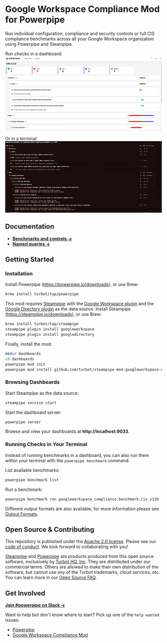 # Google Workspace Compliance Mod for Powerpipe

Run individual configuration, compliance and security controls or full CIS compliance benchmarks across all your Google Workspace organization using Powerpipe and Steampipe.

Run checks in a dashboard:
![image](https://raw.githubusercontent.com/turbot/steampipe-mod-googleworkspace-compliance/main/docs/images/googleworkspace_cis_v120_dashboard.png)

Or in a terminal:
![image](https://raw.githubusercontent.com/turbot/steampipe-mod-googleworkspace-compliance/main/docs/images/googleworkspace_cis_v120_console.png)

## Documentation

- **[Benchmarks and controls →](https://hub.powerpipe.io/mods/turbot/googleworkspace_compliance/controls)**
- **[Named queries →](https://hub.powerpipe.io/mods/turbot/googleworkspace_compliance/queries)**

## Getting Started

### Installation

Install Powerpipe (https://powerpipe.io/downloads), or use Brew:

```bash
brew install turbot/tap/powerpipe
```

This mod requires [Steampipe](https://steampipe.io) with the [Google Workspace plugin](https://hub.steampipe.io/plugins/turbot/googleworkspace) and the [Google Directory plugin](https://hub.steampipe.io/plugins/turbot/googledirectory) as the data source. Install Steampipe (https://steampipe.io/downloads), or use Brew:

```bash
brew install turbot/tap/steampipe
steampipe plugin install googleworkspace
steampipe plugin install googledirectory
```

Finally, install the mod:

```bash
mkdir dashboards
cd dashboards
powerpipe mod init
powerpipe mod install github.com/turbot/steampipe-mod-googleworkspace-compliance
```

### Browsing Dashboards

Start Steampipe as the data source:

```bash
steampipe service start
```

Start the dashboard server:

```bash
powerpipe server
```

Browse and view your dashboards at **http://localhost:9033**.

### Running Checks in Your Terminal

Instead of running benchmarks in a dashboard, you can also run them within your
terminal with the `powerpipe benchmark` command:

List available benchmarks:

```bash
powerpipe benchmark list
```

Run a benchmark:

```bash
powerpipe benchmark run googleworkspace_compliance.benchmark.cis_v120
```

Different output formats are also available, for more information please see
[Output Formats](https://powerpipe.io/docs/reference/cli/benchmark#output-formats).

## Open Source & Contributing

This repository is published under the [Apache 2.0 license](https://www.apache.org/licenses/LICENSE-2.0). Please see our [code of conduct](https://github.com/turbot/.github/blob/main/CODE_OF_CONDUCT.md). We look forward to collaborating with you!

[Steampipe](https://steampipe.io) and [Powerpipe](https://powerpipe.io) are products produced from this open source software, exclusively by [Turbot HQ, Inc](https://turbot.com). They are distributed under our commercial terms. Others are allowed to make their own distribution of the software, but cannot use any of the Turbot trademarks, cloud services, etc. You can learn more in our [Open Source FAQ](https://turbot.com/open-source).

## Get Involved

**[Join #powerpipe on Slack →](https://turbot.com/community/join)**

Want to help but don't know where to start? Pick up one of the `help wanted` issues:

- [Powerpipe](https://github.com/turbot/powerpipe/labels/help%20wanted)
- [Google Workspace Compliance Mod](https://github.com/turbot/steampipe-mod-googleworkspace-compliance/labels/help%20wanted)